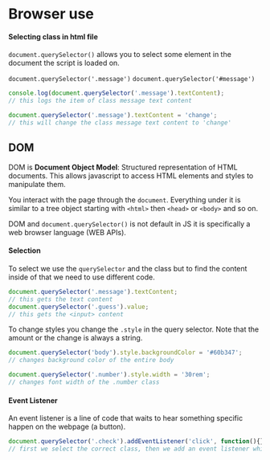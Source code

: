# Browser use

#### Selecting class in html file

`document.querySelector()` allows you to select some element in the document the script is loaded on.

`document.querySelector('.message')`
`document.querySelector('#message')`

```js
console.log(document.querySelector('.message').textContent);
// this logs the item of class message text content

document.querySelector('.message').textContent = 'change';
// this will change the class message text content to 'change'
```



## DOM

DOM is **Document Object Model**: Structured representation of HTML documents. This allows javascript to access HTML elements and styles to manipulate them.

You interact with the page through the `document`. Everything under it is similar to a tree object starting with `<html>` then `<head>` or `<body>` and so on.

DOM and `document.querySelector()` is not default in JS it is specifically a web browser language (WEB APIs).

#### Selection

To select we use the `querySelector` and the class but to find the content inside of that we need to use different code.

```js
document.querySelector('.message').textContent;
// this gets the text content
document.querySelector('.guess').value;
// this gets the <input> content

```

To change styles you change the `.style` in the query selector. Note that the amount or the change is always a string.

```js
document.querySelector('body').style.backgroundColor = '#60b347';
// changes background color of the entire body

document.querySelector('.number').style.width = '30rem';
// changes font width of the .number class
```



#### Event Listener

An event listener is a line of code that waits to hear something specific happen on the webpage (a button).

```js
document.querySelector('.check').addEventListener('click', function(){});
// first we select the correct class, then we add an event listener which is listening for when it is 'click'ed. After it is clicked it will run whatever function is passed.
```

